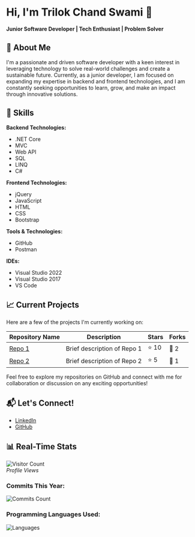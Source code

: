 # Hi, I'm Trilok Chand Swami 👋

**Junior Software Developer | Tech Enthusiast | Problem Solver**

## 🚀 About Me
I'm a passionate and driven software developer with a keen interest in leveraging technology to solve real-world challenges and create a sustainable future. Currently, as a junior developer, I am focused on expanding my expertise in backend and frontend technologies, and I am constantly seeking opportunities to learn, grow, and make an impact through innovative solutions.

## 🔧 Skills

**Backend Technologies:**
- .NET Core
- MVC
- Web API
- SQL
- LINQ
- C#

**Frontend Technologies:**
- jQuery
- JavaScript
- HTML
- CSS
- Bootstrap

**Tools & Technologies:**
- GitHub
- Postman

**IDEs:**
- Visual Studio 2022
- Visual Studio 2017
- VS Code

## 📈 Current Projects
Here are a few of the projects I'm currently working on:

| Repository Name | Description | Stars | Forks |
|------------------|-------------|-------|-------|
| [Repo 1](https://github.com/triilok10/repo1) | Brief description of Repo 1 | ⭐️ 10 | 🍴 2 |
| [Repo 2](https://github.com/triilok10/repo2) | Brief description of Repo 2 | ⭐️ 5 | 🍴 1 |

Feel free to explore my repositories on GitHub and connect with me for collaboration or discussion on any exciting opportunities!

## 📬 Let's Connect!
- [LinkedIn](https://in.linkedin.com/triilok10?_l=en_US)
- [GitHub](https://github.com/triilok10)

## 📊 Real-Time Stats

![Visitor Count](https://komarev.com/ghpvc/?username=triilok10)  
*Profile Views*

### Commits This Year:
![Commits Count](https://badges.pufler.dev/commits/yearly/triilok10)

### Programming Languages Used:
![Languages](https://github-readme-stats.vercel.app/api/top-langs/?username=triilok10&layout=compact)
